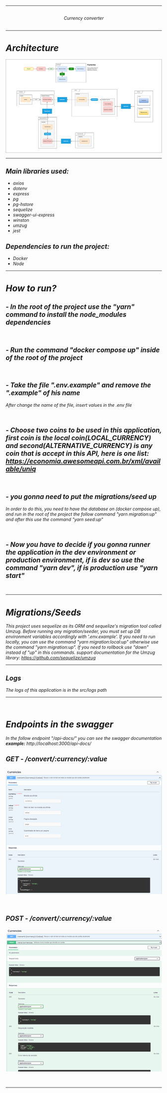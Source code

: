 <hr/>
<br/>
<div align="center"> <i>Currency converter<i></div>
<br/>
<hr/>

# Architecture

![back-end-arch](src/main/docs/images/back-end-arch.png)

<hr/>

## Main libraries used:

- axios
- dotenv
- express
- pg
- pg-hstore
- sequelize
- swagger-ui-express
- winston
- umzug
- jest

## Dependencies to run the project:

- Docker
- Node

<hr/>

# How to run?

## - In the root of the project use the "yarn" command to install the node_modules dependencies

<br/>

## - Run the command "docker compose up" inside of the root of the project

<br/>

## - Take the file ".env.example" and remove the ".example" of his name

After change the name of the file, insert values in the .env file

<br/>

## - Choose two coins to be used in this application, first coin is the local coin(LOCAL_CURRENCY) and second(ALTERNATIVE_CURRENCY) is any coin that is accept in this API, here is one list: https://economia.awesomeapi.com.br/xml/available/uniq

<br/>

## - you gonna need to put the migrations/seed up

In order to do this, you need to have the database on (docker compose up), and run in the root of the project the follow command "yarn migration:up" and after this use the command "yarn seed:up"

<br/>

## - Now you have to decide if you gonna runner the application in the dev environment or production environment, if is dev so use the command "yarn dev", if is production use "yarn start"

<br/>

<hr/>

# Migrations/Seeds

This project uses sequelize as its ORM and sequelize's migration tool called Umzug. Before running any migration/seeder, you must set up DB environment variables accordingly with '.env.example'. If you need to run locally, you can use the command "yarn migration:local:up" otherwise use the command "yarn migration:up". If you need to rollback use "down" instead of "up" in this commands. support documentation for the Umzug library: https://github.com/sequelize/umzug
<br/>

<hr/>

## Logs

The logs of this application is in the src/logs path

<hr/>
<br/>

# Endpoints in the swagger

In the follow endpoint "/api-docs/" you can see the swagger documentation
<br/>
<b>example:</b> http://localhost:3000/api-docs/

## GET - /convert/:currency/:value

### ![back-end-arch](src/main/docs/images/convertEndPoint.png)

<br/>

## POST - /convert/:currency/:value

### ![back-end-arch](src/main/docs/images/saveCurrenciesEndPoint.png)

<br/>

<hr/>
